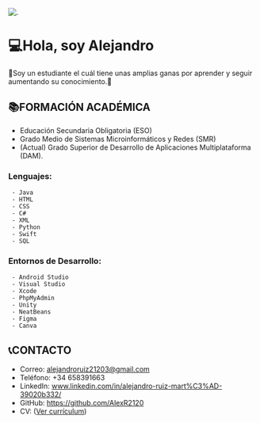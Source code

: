 ![.](IMG/banner.jpg)
# 💻​Hola, soy Alejandro 

👾​​Soy un estudiante el cuál tiene unas amplias ganas por aprender y seguir aumentando su conocimiento.​📲​

## 📚​FORMACIÓN ACADÉMICA
  - Educación Secundaria Obligatoria (ESO)
  - Grado Medio de Sistemas Microinformáticos y Redes (SMR)
  - (Actual) Grado Superior de Desarrollo de Aplicaciones Multiplataforma (DAM).
  ### Lenguajes:
     - Java
     - HTML
     - CSS
     - C#
     - XML
     - Python
     - Swift
     - SQL
  ### Entornos de Desarrollo:
     - Android Studio
     - Visual Studio
     - Xcode
     - PhpMyAdmin
     - Unity
     - NeatBeans
     - Figma
     - Canva
## 📞​CONTACTO
  - Correo: alejandroruiz21203@gmail.com
  - Teléfono: +34 658391663
  - LinkedIn: www.linkedin.com/in/alejandro-ruiz-mart%C3%AD-39020b332/
  - GitHub: https://github.com/AlexR2120
  - CV: ([Ver currículum](https://github.com/AlexR2120/alexruizcev/blob/main/CV.pdf))
    
